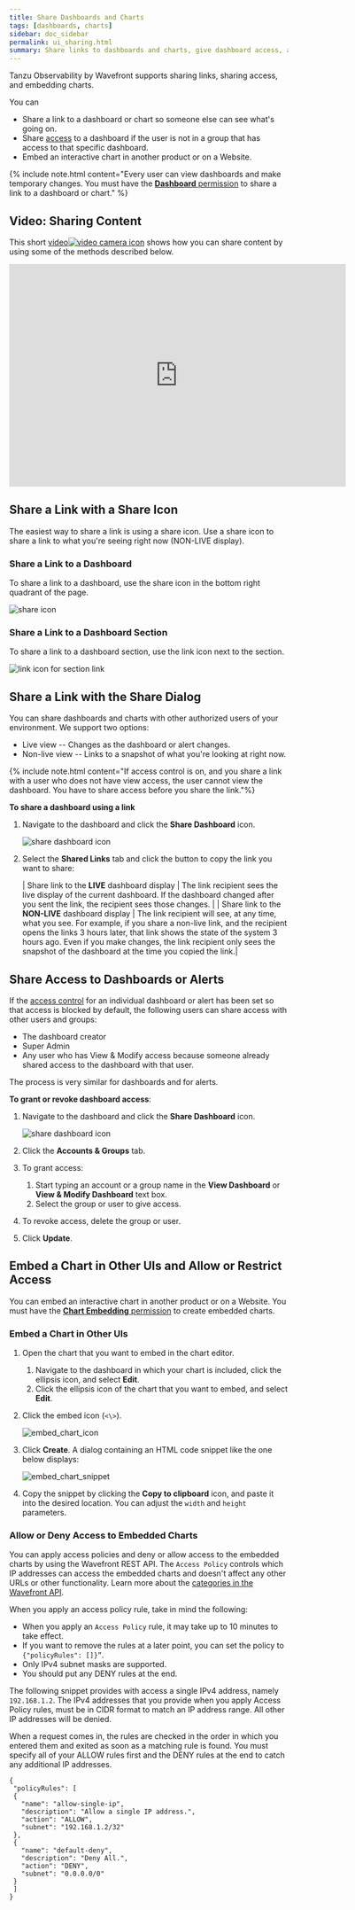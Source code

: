```yaml
---
title: Share Dashboards and Charts
tags: [dashboards, charts]
sidebar: doc_sidebar
permalink: ui_sharing.html
summary: Share links to dashboards and charts, give dashboard access, and create embedded charts.
---
```

Tanzu Observability by Wavefront supports sharing links, sharing access, and embedding charts.

You can
* Share a link to a dashboard or chart so someone else can see what's going on.
* Share [access](access.html) to a dashboard if the user is not in a group that has access to that specific dashboard.
* Embed an interactive chart in another product or on a Website.

{% include note.html content="Every user can view dashboards and make temporary changes. You must have the [**Dashboard** permission](permissions_overview.html) to share a link to a dashboard or chart." %}

## Video: Sharing Content

This short <a href="https://vmwaretv.vmware.com/media/t/1_0esjgu8b" target="_blank">video<img src="/images/video_camera.png" alt="video camera icon"/></a> shows how you can share content by using some of the methods described below.

<p>
<iframe id="kmsembed-1_0esjgu8b" width="608" height="402" src="https://vmwaretv.vmware.com/embed/secure/iframe/entryId/1_0esjgu8b/uiConfId/49694343/pbc/252649793/st/0" class="kmsembed" allowfullscreen webkitallowfullscreen mozAllowFullScreen allow="autoplay *; fullscreen *; encrypted-media *" referrerPolicy="no-referrer-when-downgrade" frameborder="0" alt="Sharing search results, dashboards and charts using short URLs."></iframe>
</p>

## Share a Link with a Share Icon

The easiest way to share a link is using a share icon. Use a share icon to share a link to what you're seeing right now (NON-LIVE display).

### Share a Link to a Dashboard

To share a link to a dashboard, use the share icon in the bottom right quadrant of the page.

![share icon](/images/link_icon.png)

### Share a Link to a Dashboard Section

To share a link to a dashboard section, use the link icon next to the section.

![link icon for section link](/images/share_section_link.png)


## Share a Link with the Share Dialog

You can share dashboards and charts with other authorized users of your environment. We support two options:

* Live view -- Changes as the dashboard or alert changes.
* Non-live view -- Links to a snapshot of what you're looking at right now.

{% include note.html content="If access control is on, and you share a link with a user who does not have view access, the user cannot view the dashboard. You have to share access before you share the link."%}

**To share a dashboard using a link**
1. Navigate to the dashboard and click the **Share Dashboard** icon.

   ![share dashboard icon](images/share_dashboard_icon.png)
2. Select the **Shared Links** tab and click the button to copy the link you want to share:

   |  Share link to the **LIVE** dashboard display | The link recipient sees the live display of the current dashboard. If the dashboard changed after you sent the link, the recipient sees those changes. |
   | Share link to the **NON-LIVE** dashboard display | The link recipient will see, at any time, what you see. For example, if you share a non-live link, and the recipient opens the links 3 hours later, that link shows the state of the system 3 hours ago. Even if you make changes, the link recipient only sees the snapshot of the dashboard at the time you copied the link.|



## Share Access to Dashboards or Alerts

If the [access control](access.html) for an individual dashboard or alert has been set so that access is blocked by default, the following users can share access with other users and groups:
* The dashboard creator
* Super Admin
* Any user who has View & Modify access because someone already shared access to the dashboard with that user.

The process is very similar for dashboards and for alerts.

**To grant or revoke dashboard access**:

1. Navigate to the dashboard and click the **Share Dashboard** icon.

   ![share dashboard icon](images/share_dashboard_icon.png)
2. Click the **Accounts & Groups** tab.
3. To grant access:
   1. Start typing an account or a group name in the **View Dashboard** or **View & Modify Dashboard** text box.
   2. Select the group or user to give access.
4. To revoke access, delete the group or user.
5. Click **Update**.

## Embed a Chart in Other UIs and Allow or Restrict Access

You can embed an interactive chart in another product or on a Website. You must have the [**Chart Embedding** permission](permissions_overview.html) to create embedded charts.

### Embed a Chart in Other UIs

1. Open the chart that you want to embed in the chart editor.
    1. Navigate to the dashboard in which your chart is included, click the ellipsis icon, and select **Edit**.
    2. Click the ellipsis icon of the chart that you want to embed, and select **Edit**.
2. Click the embed icon (`<\>`).

    ![embed_chart_icon](images/embed_chart_icon.png)

2. Click **Create**. A dialog containing an HTML code snippet like the one below displays:

    ![embed_chart_snippet](images/embed_chart_snippet.png)

3. Copy the snippet by clicking the **Copy to clipboard** icon, and paste it into the desired location. You can adjust the `width` and `height` parameters.

### Allow or Deny Access to Embedded Charts

You can apply access policies and deny or allow access to the embedded charts by using the Wavefront REST API. The `Access Policy` controls which IP addresses can access the embedded charts and doesn't affect any other URLs or other functionality. Learn more about the [categories in the Wavefront API](wavefront_api.html#wavefront-rest-api-categories).

When you apply an access policy rule, take in mind the following:

* When you apply an `Access Policy` rule, it may take up to 10 minutes to take effect.
* If you want to remove the rules at a later point, you can set the policy to `{"policyRules": []}”`.
* Only IPv4 subnet masks are supported.
* You should put any DENY rules at the end.

The following snippet provides with access a single IPv4 address, namely `192.168.1.2`. The IPv4 addresses that you provide when you apply Access Policy rules, must be in CIDR format to match an IP address range. All other IP addresses will be denied.

When a request comes in, the rules are checked in the order in which you entered them and exited as soon as a matching rule is found. You must specify all of your ALLOW rules first and the DENY rules at the end to catch any additional IP addresses.

```
{
 "policyRules": [
 {
   "name": "allow-single-ip",
   "description": "Allow a single IP address.",
   "action": "ALLOW",
   "subnet": "192.168.1.2/32"
 },
 {
   "name": "default-deny",
   "description": "Deny All.",
   "action": "DENY",
   "subnet": "0.0.0.0/0"
 }
 ]
}
```
